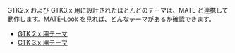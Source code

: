 <!--
.. link:
.. description:
.. tags: Themes
.. date: 2014-02-24 17:32:07
.. title: テーマ
.. slug: themes
-->

GTK2.x および GTK3.x 用に設計されたほとんどのテーマは、MATE と連携して動作します。[MATE-Look](https://mate-look.org) を見れば、どんなテーマがあるか確認できます。

  * [GTK 2.x 用テーマ](https://www.mate-look.org/browse/cat/136)
  * [GTK 3.x 用テーマ](https://www.mate-look.org/browse/cat/135)


